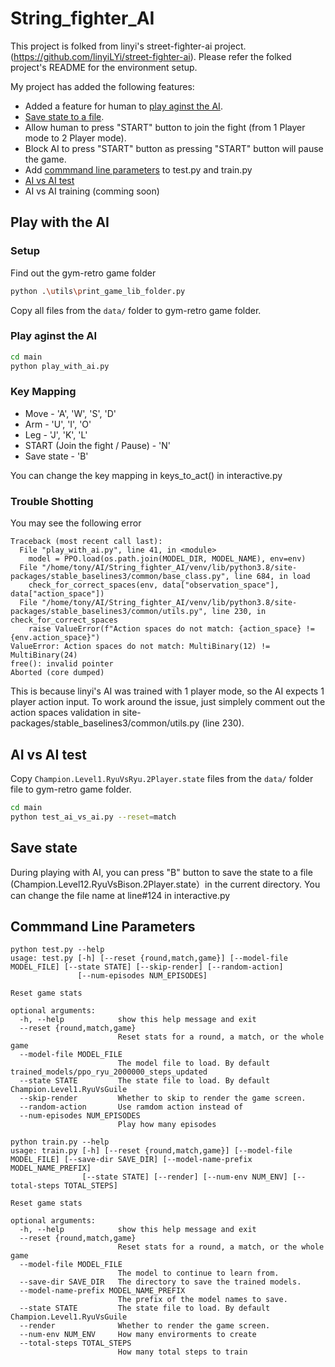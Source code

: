 # String_fighter_AI

This project is folked from linyi's street-fighter-ai project. (https://github.com/linyiLYi/street-fighter-ai). Please refer the folked project's README for the environment setup.

My project has added the following features:

* Added a feature for human to [play aginst the AI](#play-aginst-ai).
* [Save state to a file](#save-state). 
* Allow human to press "START" button to join the fight (from 1 Player mode to 2 Player mode).
* Block AI to press "START" button as pressing "START" button will pause the game.
* Add [commmand line parameters](#commmand-line-parameters) to test.py and train.py
* [AI vs AI test](#ai-vs-ai-test)
* AI vs AI training (comming soon)

## Play with the AI

### Setup
Find out the gym-retro game folder
```bash
python .\utils\print_game_lib_folder.py
```
Copy all files from the `data/` folder to gym-retro game folder. 

### <a name="play-aginst-ai"></a> Play aginst the AI
```bash
cd main
python play_with_ai.py
```

### Key Mapping
* Move - 'A', 'W', 'S', 'D'
* Arm - 'U', 'I', 'O'
* Leg - 'J', 'K', 'L'
* START (Join the fight / Pause) - 'N'
* Save state - 'B'

You can change the key mapping in keys_to_act() in interactive.py

### Trouble Shotting
You may see the following error 
```
Traceback (most recent call last):
  File "play_with_ai.py", line 41, in <module>
    model = PPO.load(os.path.join(MODEL_DIR, MODEL_NAME), env=env)
  File "/home/tony/AI/String_fighter_AI/venv/lib/python3.8/site-packages/stable_baselines3/common/base_class.py", line 684, in load
    check_for_correct_spaces(env, data["observation_space"], data["action_space"])
  File "/home/tony/AI/String_fighter_AI/venv/lib/python3.8/site-packages/stable_baselines3/common/utils.py", line 230, in check_for_correct_spaces
    raise ValueError(f"Action spaces do not match: {action_space} != {env.action_space}")
ValueError: Action spaces do not match: MultiBinary(12) != MultiBinary(24)
free(): invalid pointer
Aborted (core dumped)
```
This is because linyi's AI was trained with 1 player mode, so the AI expects 1 player action input. To work around the issue, just simplely comment out the action spaces validation in site-packages/stable_baselines3/common/utils.py (line 230).

## AI vs AI test
Copy `Champion.Level1.RyuVsRyu.2Player.state` files from the `data/` folder file to gym-retro game folder. 

```bash
cd main
python test_ai_vs_ai.py --reset=match
```

## <a name="save-state"></a>Save state

During playing with AI, you can press "B" button to save the state to a file (Champion.Level12.RyuVsBison.2Player.state）in the current directory. You can change the file name at line#124 in interactive.py

## Commmand Line Parameters
```
python test.py --help
usage: test.py [-h] [--reset {round,match,game}] [--model-file MODEL_FILE] [--state STATE] [--skip-render] [--random-action]
               [--num-episodes NUM_EPISODES]

Reset game stats

optional arguments:
  -h, --help            show this help message and exit
  --reset {round,match,game}
                        Reset stats for a round, a match, or the whole game
  --model-file MODEL_FILE
                        The model file to load. By default trained_models/ppo_ryu_2000000_steps_updated
  --state STATE         The state file to load. By default Champion.Level1.RyuVsGuile
  --skip-render         Whether to skip to render the game screen.
  --random-action       Use ramdom action instead of
  --num-episodes NUM_EPISODES
                        Play how many episodes
```
```
python train.py --help
usage: train.py [-h] [--reset {round,match,game}] [--model-file MODEL_FILE] [--save-dir SAVE_DIR] [--model-name-prefix MODEL_NAME_PREFIX]
                [--state STATE] [--render] [--num-env NUM_ENV] [--total-steps TOTAL_STEPS]

Reset game stats

optional arguments:
  -h, --help            show this help message and exit
  --reset {round,match,game}
                        Reset stats for a round, a match, or the whole game
  --model-file MODEL_FILE
                        The model to continue to learn from.
  --save-dir SAVE_DIR   The directory to save the trained models.
  --model-name-prefix MODEL_NAME_PREFIX
                        The prefix of the model names to save.
  --state STATE         The state file to load. By default Champion.Level1.RyuVsGuile
  --render              Whether to render the game screen.
  --num-env NUM_ENV     How many envirorments to create
  --total-steps TOTAL_STEPS
                        How many total steps to train
```
